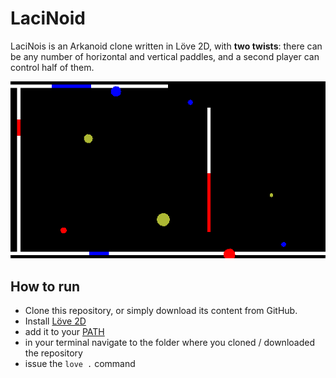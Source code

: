 # LaciNoid

LaciNois is an Arkanoid clone written in Löve 2D, with **two twists**: there can be any number of horizontal and vertical paddles,
and a second player can control half of them.

![Screenshot of v0.0.1](./doc/v0.0.1.png)

## How to run

- Clone this repository, or simply download its content from GitHub.
- Install [Löve 2D](https://love2d.org/)
- add it to your [PATH](https://love2d.org/wiki/PATH)
- in your terminal navigate to the folder where you cloned / downloaded the repository
- issue the `love .` command
